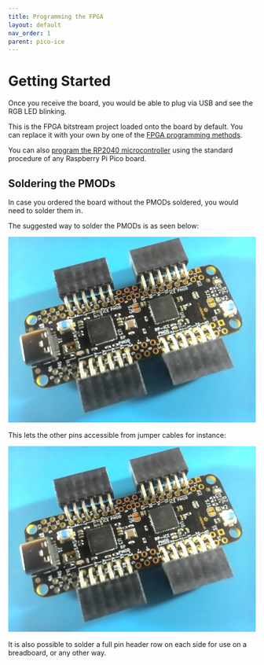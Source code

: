 ```yaml
---
title: Programming the FPGA
layout: default
nav_order: 1
parent: pico-ice
---
```


# Getting Started

Once you receive the board,
you would be able to plug via USB and see the RGB LED blinking.

This is the FPGA bitstream project loaded onto the board by default.
You can replace it with your own by one of the [FPGA programming methods](/programming_the_fpga.html).

You can also [program the RP2040 microcontroller](/programming_the_mcu.html) using the standard procedure of any Raspberry Pi Pico board.


## Soldering the PMODs

In case you ordered the board without the PMODs soldered, you would need to solder them in.

The suggested way to solder the PMODs is as seen below:

![pmod install before soldering](images/pico_ice_pmod_install_1.jpg)

This lets the other pins accessible from jumper cables for instance:

![pmod install after soldering](images/pico_ice_pmod_install_1.jpg)

It is also possible to solder a full pin header row on each side for use on a breadboard,
or any other way.
